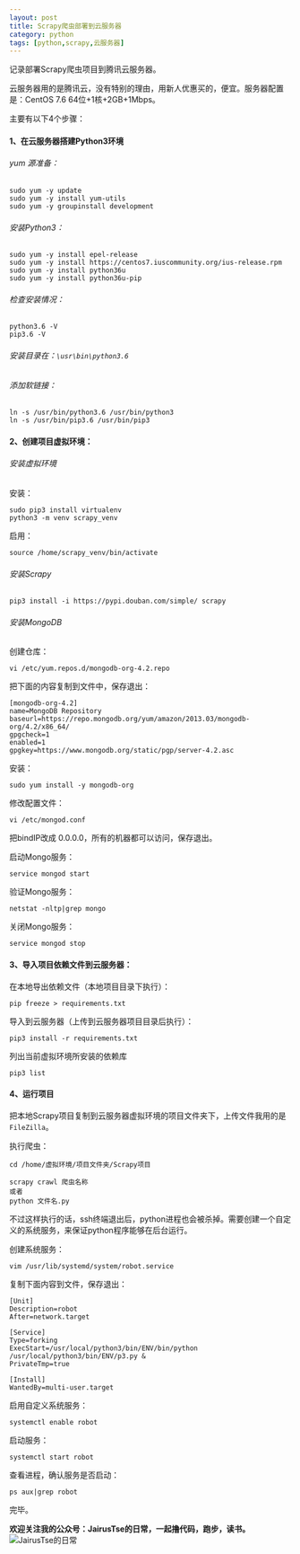 ```yaml
---
layout: post
title: Scrapy爬虫部署到云服务器
category: python
tags: [python,scrapy,云服务器]
---
```


记录部署Scrapy爬虫项目到腾讯云服务器。

云服务器用的是腾讯云，没有特别的理由，用新人优惠买的，便宜。服务器配置是：CentOS 7.6 64位+1核+2GB+1Mbps。

主要有以下4个步骤：
#### 1、在云服务器搭建Python3环境
 
###### yum 源准备：
```
sudo yum -y update
sudo yum -y install yum-utils
sudo yum -y groupinstall development
```

###### 安装Python3：
```
sudo yum -y install epel-release
sudo yum -y install https://centos7.iuscommunity.org/ius-release.rpm
sudo yum -y install python36u
sudo yum -y install python36u-pip
```
###### 检查安装情况：
```
python3.6 -V
pip3.6 -V
```
###### 安装目录在：`\usr\bin\python3.6`

###### 添加软链接：
```
ln -s /usr/bin/python3.6 /usr/bin/python3
ln -s /usr/bin/pip3.6 /usr/bin/pip3
```

#### 2、创建项目虚拟环境：
###### 安装虚拟环境
安装：
```
sudo pip3 install virtualenv
python3 -m venv scrapy_venv
```
启用：
```
source /home/scrapy_venv/bin/activate
```

###### 安装Scrapy
```
pip3 install -i https://pypi.douban.com/simple/ scrapy
```

###### 安装MongoDB
创建仓库：
```
vi /etc/yum.repos.d/mongodb-org-4.2.repo
```
把下面的内容复制到文件中，保存退出：
```
[mongodb-org-4.2]
name=MongoDB Repository
baseurl=https://repo.mongodb.org/yum/amazon/2013.03/mongodb-org/4.2/x86_64/
gpgcheck=1
enabled=1
gpgkey=https://www.mongodb.org/static/pgp/server-4.2.asc
```
安装：
```
sudo yum install -y mongodb-org
```
修改配置文件：
```
vi /etc/mongod.conf
```
把bindIP改成 0.0.0.0，所有的机器都可以访问，保存退出。

启动Mongo服务：
```
service mongod start
```
验证Mongo服务：
```
netstat -nltp|grep mongo
```
关闭Mongo服务：
```
service mongod stop
```

#### 3、导入项目依赖文件到云服务器：
在本地导出依赖文件（本地项目目录下执行）：
```
pip freeze > requirements.txt
```
导入到云服务器（上传到云服务器项目目录后执行）：
```
pip3 install -r requirements.txt
```

列出当前虚拟环境所安装的依赖库
```
pip3 list
```

#### 4、运行项目
把本地Scrapy项目复制到云服务器虚拟环境的项目文件夹下，上传文件我用的是`FileZilla`。

执行爬虫：
```
cd /home/虚拟环境/项目文件夹/Scrapy项目

scrapy crawl 爬虫名称
或者
python 文件名.py
```
不过这样执行的话，ssh终端退出后，python进程也会被杀掉。需要创建一个自定义的系统服务，来保证python程序能够在后台运行。

创建系统服务：
```
vim /usr/lib/systemd/system/robot.service
```
复制下面内容到文件，保存退出：
```
[Unit]
Description=robot
After=network.target
 
[Service]
Type=forking
ExecStart=/usr/local/python3/bin/ENV/bin/python /usr/local/python3/bin/ENV/p3.py &
PrivateTmp=true
 
[Install]
WantedBy=multi-user.target
```
启用自定义系统服务：
```
systemctl enable robot
```
启动服务：
```
systemctl start robot
```
查看进程，确认服务是否启动：
```
ps aux|grep robot
```

完毕。

__欢迎关注我的公众号：JairusTse的日常，一起撸代码，跑步，读书。__
![JairusTse的日常](https://upload-images.jianshu.io/upload_images/5435595-7ef6e92eb2817e0f.jpg?imageMogr2/auto-orient/strip%7CimageView2/2/w/1240)


